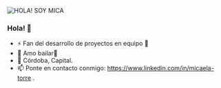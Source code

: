 
![HOLA! SOY MICA](https://user-images.githubusercontent.com/84750737/138203571-b7ed72c4-6f00-4430-8e02-7145a65b48f2.gif)

### Hola! 👋
- ⚡ Fan del desarrollo de proyectos en equipo 🙌
- 💃 Amo bailar💃
- 📍 Córdoba, Capital.
- 📫 Ponte en contacto conmigo: https://www.linkedin.com/in/micaela-torre .

